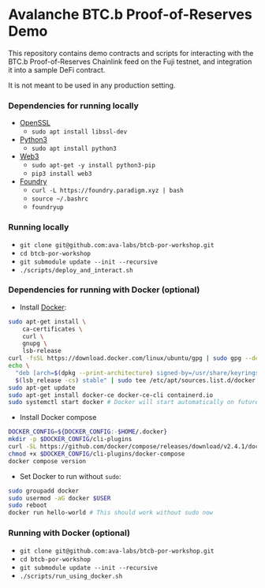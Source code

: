 # Avalanche BTC.b Proof-of-Reserves Demo

This repository contains demo contracts and scripts for interacting with the BTC.b Proof-of-Reserves
Chainlink feed on the Fuji testnet, and integration it into a sample DeFi contract.

It is not meant to be used in any production setting.

### Dependencies for running locally
- [OpenSSL](https://www.openssl.org/)
  - `sudo apt install libssl-dev`
- [Python3](https://www.python.org/downloads/)
  - `sudo apt install python3`
- [Web3](https://pypi.org/project/web3/)
  - `sudo apt-get -y install python3-pip`
  - `pip3 install web3`
- [Foundry](https://github.com/foundry-rs/foundry)
  - `curl -L https://foundry.paradigm.xyz | bash`
  - `source ~/.bashrc`
  - `foundryup`

### Running locally
- `git clone git@github.com:ava-labs/btcb-por-workshop.git`
- `cd btcb-por-workshop`
- `git submodule update --init --recursive`
- `./scripts/deploy_and_interact.sh`

### Dependencies for running with Docker (optional)
- Install [Docker](https://www.docker.com/):
```bash
sudo apt-get install \
    ca-certificates \
    curl \
    gnupg \
    lsb-release
curl -fsSL https://download.docker.com/linux/ubuntu/gpg | sudo gpg --dearmor -o /usr/share/keyrings/docker-archive-keyring.gpg
echo \
  "deb [arch=$(dpkg --print-architecture) signed-by=/usr/share/keyrings/docker-archive-keyring.gpg] https://download.docker.com/linux/ubuntu \
  $(lsb_release -cs) stable" | sudo tee /etc/apt/sources.list.d/docker.list > /dev/null
sudo apt-get update
sudo apt-get install docker-ce docker-ce-cli containerd.io
sudo systemctl start docker # Docker will start automatically on future system boots
```
- Install Docker compose
```bash
DOCKER_CONFIG=${DOCKER_CONFIG:-$HOME/.docker}
mkdir -p $DOCKER_CONFIG/cli-plugins
curl -SL https://github.com/docker/compose/releases/download/v2.4.1/docker-compose-linux-x86_64 -o $DOCKER_CONFIG/cli-plugins/docker-compose
chmod +x $DOCKER_CONFIG/cli-plugins/docker-compose
docker compose version
```
- Set Docker to run without `sudo`:
```bash
sudo groupadd docker
sudo usermod -aG docker $USER
sudo reboot
docker run hello-world # This should work without sudo now
```

### Running with Docker (optional)
- `git clone git@github.com:ava-labs/btcb-por-workshop.git`
- `cd btcb-por-workshop`
- `git submodule update --init --recursive`
- `./scripts/run_using_docker.sh`
